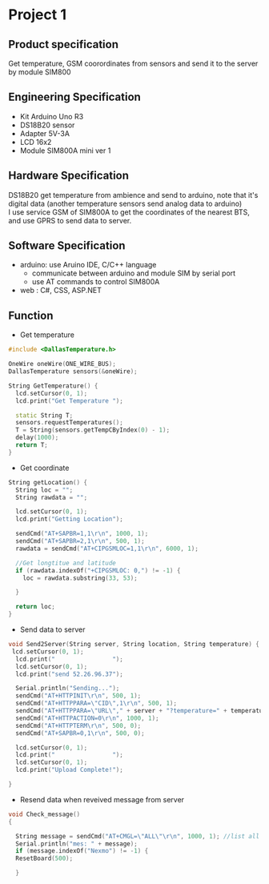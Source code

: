 # Project 1

## 	Product specification

Get temperature, GSM coorordinates from sensors and send it to the server by module SIM800

##	Engineering Specification
* Kit Arduino Uno R3   
* DS18B20 sensor  
*	Adapter 5V-3A   
* LCD 16x2  
* Module SIM800A mini ver 1   
##	Hardware Specification  
DS18B20 get temperature from ambience and send to arduino, note that it's digital data (another temperature sensors send analog data to arduino)  
I use service GSM of SIM800A to get the coordinates of the nearest BTS, and use GPRS to send data to server.
## 	Software Specification  
* arduino: use Aruino IDE, C/C++ language
  * communicate between arduino and module SIM by serial port
  * use AT commands to control SIM800A
* web : C#, CSS, ASP.NET    
## Function
* Get temperature
```C++
#include <DallasTemperature.h>

OneWire oneWire(ONE_WIRE_BUS);
DallasTemperature sensors(&oneWire);

String GetTemperature() {
  lcd.setCursor(0, 1);
  lcd.print("Get Temperature ");

  static String T;
  sensors.requestTemperatures();
  T = String(sensors.getTempCByIndex(0) - 1);
  delay(1000);
  return T;
}

```  
* Get coordinate
```C++
String getLocation() {
  String loc = "";
  String rawdata = "";

  lcd.setCursor(0, 1);
  lcd.print("Getting Location");

  sendCmd("AT+SAPBR=1,1\r\n", 1000, 1);
  sendCmd("AT+SAPBR=2,1\r\n", 500, 1);
  rawdata = sendCmd("AT+CIPGSMLOC=1,1\r\n", 6000, 1);

  //Get longtitue and latitude
  if (rawdata.indexOf("+CIPGSMLOC: 0,") != -1) {
    loc = rawdata.substring(33, 53);

  }

  return loc;
}

```  
* Send data to server
```C++
void Send2Server(String server, String location, String temperature) {
 lcd.setCursor(0, 1);
  lcd.print("                ");
  lcd.setCursor(0, 1);
  lcd.print("send 52.26.96.37");

  Serial.println("Sending...");
  sendCmd("AT+HTTPINIT\r\n", 500, 1);
  sendCmd("AT+HTTPPARA=\"CID\",1\r\n", 500, 1);
  sendCmd("AT+HTTPPARA=\"URL\"," + server + "?temperature=" + temperature + "&coor=" + location + "\"""\r\n", 500, 0);
  sendCmd("AT+HTTPACTION=0\r\n", 1000, 1);
  sendCmd("AT+HTTPTERM\r\n", 500, 0);
  sendCmd("AT+SAPBR=0,1\r\n", 500, 0);

  lcd.setCursor(0, 1);
  lcd.print("                ");
  lcd.setCursor(0, 1);
  lcd.print("Upload Complete!");

}

```  
* Resend data when reveived message from server  
```C++
void Check_message()
{

  String message = sendCmd("AT+CMGL=\"ALL\"\r\n", 1000, 1); //list all message in storage
  Serial.println("mes: " + message);
  if (message.indexOf("Nexmo") != -1) {
  ResetBoard(500);

  }

```  

